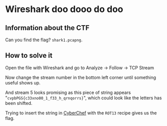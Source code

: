 # Wireshark doo dooo do doo

## Information about the CTF
Can you find the flag? `shark1.pcapng`.

## How to solve it
Open the file with Wireshark and go to Analyze -> Follow -> TCP Stream

Now change the stream number in the bottom left corner until something useful shows up.

And stream 5 looks promising as this piece of string appears "`cvpbPGS{c33xno00_1_f33_h_qrnqorrs}`", which could look like the letters has been shifted.

Trying to insert the string in [CyberChef](https://gchq.github.io/CyberChef/) with the `ROT13` recipe gives us the flag.
